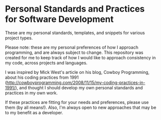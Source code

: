 # Personal Standards and Practices for Software Development
These are my personal standards, templates, and snippets for various project types. 

Please note: these are my personal preferences of how I approach programming, and are always subject to change. This repository was created for me to keep track of how I would like to approach consistency in my code, across projects and languages.

I was inspired by Mick West's article on his blog, Cowboy Programming, about his coding practices from 1991 (http://cowboyprogramming.com/2008/11/15/my-coding-practices-in-1991/), and thought I should develop my own personal standards and practices in my own work.

If these practices are fitting for your needs and preferences, please use them (by all means!). Also, I'm always open to new approaches that may be to my benefit as a developer. 
